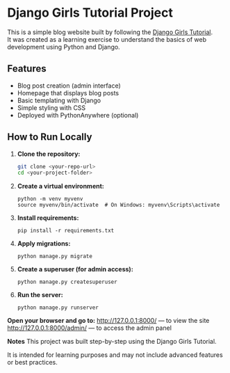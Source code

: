 # Django Girls Tutorial Project

This is a simple blog website built by following the [Django Girls Tutorial](https://tutorial.djangogirls.org/en/).  
It was created as a learning exercise to understand the basics of web development using Python and Django.

## Features

- Blog post creation (admin interface)
- Homepage that displays blog posts
- Basic templating with Django
- Simple styling with CSS
- Deployed with PythonAnywhere (optional)

## How to Run Locally

1. **Clone the repository:**

   ```bash
   git clone <your-repo-url>
   cd <your-project-folder>
   ```
2. **Create a virtual environment:**

    ```
    python -m venv myvenv
    source myvenv/bin/activate  # On Windows: myvenv\Scripts\activate
    ```
3. **Install requirements:**

    ```
    pip install -r requirements.txt
    ```
4. **Apply migrations:**

    ```
    python manage.py migrate
    ```
5. **Create a superuser (for admin access):**

    ```
    python manage.py createsuperuser
    ```
6. **Run the server:**

    ```
    python manage.py runserver
    ```
    
**Open your browser and go to:**
http://127.0.0.1:8000/ — to view the site
http://127.0.0.1:8000/admin/ — to access the admin panel

**Notes**
This project was built step-by-step using the Django Girls Tutorial.

It is intended for learning purposes and may not include advanced features or best practices.
